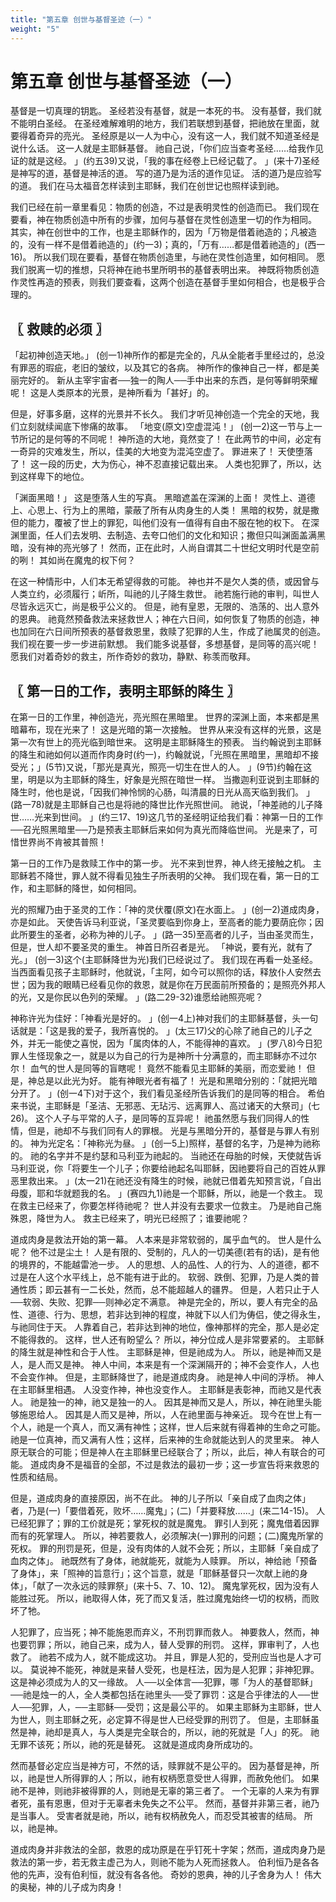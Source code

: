 ```yaml
---
title: "第五章 创世与基督圣迹（一）"
weight: "5"
---
```


# 第五章 创世与基督圣迹（一）


基督是一切真理的钥匙。
圣经若没有基督，就是一本死的书。
没有基督，我们就不能明白圣经。
在圣经难解难明的地方，我们若联想到基督，把祂放在里面，就要得着奇异的亮光。
圣经原是以一人为中心，没有这一人，我们就不知道圣经是说什么话。
这一人就是主耶稣基督。
祂自己说，「你们应当查考圣经……给我作见证的就是这经。
」(约五39)又说，「我的事在经卷上已经记载了。
」(来十7)圣经是神写的道，基督是神活的道。
写的道乃是为活的道作见证。
活的道乃是应验写的道。
我们在马太福音怎样读到主耶稣，我们在创世记也照样读到祂。

我们已经在前一章里看见：物质的创造，不过是表明灵性的创造而已。
我们现在要看，神在物质创造中所有的步骤，加何与基督在灵性创造里一切的作为相同。
其实，神在创世中的工作，也是主耶稣作的，因为「万物是借着祂造的；凡被造的，没有一样不是借着祂造的」(约一3)；真的，「万有……都是借着祂造的」(西一16)。
所以我们现在要看，基督在物质创造里，与祂在灵性创造里，如何相同。
愿我们脱离一切的推想，只将神在祂书里所明书的基督表明出来。
神既将物质创造作灵性再造的预表，则我们要查看，这两个创造在基督手里如何相合，也是极乎合理的。

## 〖 救赎的必须 〗

「起初神创造天地。」
(创一1)神所作的都是完全的，凡从全能者手里经过的，总没有罪恶的瑕疵，老旧的皱纹，以及其它的各病。
神所作的像神自己一样，都是美丽完好的。
新从主宰宇宙者──独一的陶人──手中出来的东西，是何等鲜明荣耀呢！
这是人类原本的光景，是神所看为「甚好」的。

但是，好事多磨，这样的光景并不长久。
我们才听见神创造一个完全的天地，我们立刻就续闻底下惨痛的故事。
「地变(原文)空虚混沌！」
(创一2)这一节与上一节所记的是何等的不同呢！
神所造的大地，竟然变了！
在此两节的中间，必定有一奇异的灾难发生，所以，佳美的大地变为混沌空虚了。
罪进来了！
天使堕落了！
这一段的历史，大为伤心，神不忍直接记载出来。
人类也犯罪了，所以，达到这样卑下的地位。

「渊面黑暗！」
这是堕落人生的写真。
黑暗遮盖在深渊的上面！
灵性上、道德上、心思上、行为上的黑暗，蒙蔽了所有从肉身生的人类！
黑暗的权势，就是撒但的能力，覆被了世上的罪犯，叫他们没有一值得有自由不服在牠的权下。
在深渊里面，任人们去发明、去制造、去夸口他们的文化和知识；撒但只叫渊面盖满黑暗，没有神的亮光够了！
然而，正在此时，人尚自谓其二十世纪文明时代是空前的咧！
其如尚在魔鬼的权下何？

在这一种情形中，人们本无希望得救的可能。
神也并不是欠人类的债，或因曾与人类立约，必须履行；岓所，叫祂的儿子降生救世。
祂若施行祂的审判，叫世人尽皆永远灭亡，尚是极乎公义的。
但是，祂有皇恩，无限的、浩荡的、出人意外的恩典。
祂竟然预备救法来拯救世人；神在六日间，如何恢复了物质的创造，神也加同在六日间所预表的基督救恩里，救赎了犯罪的人生，作成了祂属灵的创造。
我们视在要一步一步进前默想。
我们能多说基督，多想基督，是同等的高兴呢！
愿我们对着奇妙的救主，所作奇妙的救功，静默、称羡而敬拜。

## 〖 第一日的工作，表明主耶稣的降生 〗

在第一日的工作里，神创造光，亮光照在黑暗里。
世界的深渊上面，本来都是黑暗幕布，现在光来了！
这是光暗的第一次接触。
世界从来没有这样的光景，这是第一次有世上的亮光临到暗世来。
这明是主耶稣降生的预表。
当约翰说到主耶稣的降生和祂如何以道而作肉身时(约一)，约翰就说，「光照在黑暗里，黑暗却不接受光；」(5节)又说，「那光是真光，照亮一切生在世人的人。
」(9节)约翰在这里，明是以为主耶稣的降生，好象是光照在暗世一样。
当撒迦利亚说到主耶稣的降生时，他也是说，「因我们神怜悯的心肠，叫清晨的日光从高天临到我们。
」(路一78)就是主耶稣自己也是将祂的降世比作光照世间。
祂说，「神差祂的儿子降世……光来到世间。
」(约三17、19)这几节的圣经明证给我们看：神第一日的工作──召光照黑暗里──乃是预表主耶稣后来如何为真光而降临世间。
光是来了，可惜世界尚不肯被其普照！

第一日的工作乃是救赎工作中的第一步。
光不来到世界，神人终无接触之机。
主耶稣若不降世，罪人就不得看见独生子所表明的父神。
我们现在看，第一日的工作，和主耶稣的降世，如何相同。

光的照耀乃由于圣灵的工作：「神的灵伏覆(原文)在水面上。
」(创一2)道成肉身，亦是如此。
天使告诉马利亚说，「圣灵要临到你身上，至高者的能力要荫庇你；因此所要生的圣者，必称为神的儿子。
」(路一35)至高者的儿子，当由圣灵而生，但是，世人却不要圣灵的重生。
神首日所召者是光。
「神说，要有光，就有了光。」
(创一3)这个(主耶稣降世为光)我们已经说过了。
我们现在再看一处圣经。
当西面看见孩子主耶稣时，他就说，「主阿，如今可以照你的话，释放仆人安然去世；因为我的眼睛已经看见你的救恩，就是你在万民面前所预备的；是照亮外邦人的光，又是你民以色列的荣耀。
」(路二29-32)谁愿给祂照亮呢？

神称许光为佳好：「神看光是好的。
」(创一4上)神对我们的主耶稣基督，头一句话就是：「这是我的爱子，我所喜悦的。
」(太三17)父的心除了祂自己的儿子之外，并无一能使之喜悦，因为「属肉体的人，不能得神的喜欢。
」(罗八8)今日犯罪人生怪现象之一，就是以为自己的行为是神所十分满意的，而主耶稣亦不过尔尔！
血气的世人是同等的盲瞎呢！
竟然不能看见主耶稣的美丽，而恋爱祂！
但是，神总是以此光为好。
能有神眼光者有福了！
光是和黑暗分别的：「就把光暗分开了。
」(创一4下)对于这个，我们看见圣经所告诉我们的是同等的相合。
希伯来书说，主耶稣是「圣洁、无邪恶、无玷污、远离罪人、高过诸天的大祭司」(七26)。
这个人子与平常的人子，是同等的互异呢！
祂虽然愿与我们同得人的性情，但是，祂却不与我们同有人的罪根。
光是与黑暗分开的，基督是与罪人有别的。
神为光定名：「神称光为昼。
」(创一5上)照样，基督的名字，乃是神为祂称的。
祂的名字并不是约瑟和马利亚为祂起的。
当祂还在母胎的时候，天使就告诉马利亚说，你「将要生一个儿子；你要给祂起名叫耶稣，因祂要将自己的百姓从罪恶里救出来。
」(太一21)在祂还没有降生的时候，祂就已借着先知预言说，「自出母腹，耶和华就题我的名。
」(赛四九1)祂是一个耶稣，所以，祂是一个救主。
现在救主已经来了，你要怎样待祂呢？
世人并没有去要求一位救主。
乃是祂自己施殊恩，降世为人。
救主已经来了，明光已经照了；谁要祂呢？

道成肉身是救法开始的第一幕。
人本来是非常软弱的，属乎血气的。
世人是什么呢？
他不过是尘土！
人是有限的、受制的，凡人的一切美德(若有的话)，是有他的境界的，不能越雷池一步。
人的思想、人的品性、人的行为、人的道德，都不过是在人这个水平线上，总不能有进于此的。
软弱、跌倒、犯罪，乃是人类的普通性质；即云甚有一二长处，然而，总不能超越人的疆界。
但是，人若只止于人──软弱、失败、犯罪──则神必定不满意。
神是完全的，所以，要人有完全的品性、道德、行为、思想，若非达到神的程度，神就下以人们为俦侣，使之得永生，与祂同住于天。
人靠着自己，若非达到神的地位，像神那样的完全，那人是必定不能得救的。
这样，世人还有盼望么？
所以，神分位成人是非常要紧的。
主耶稣的降生就是神性和合于人性。
主耶稣是神，但是祂成为人。
所以，祂是神而又是人，是人而又是神。
神人中间，本来是有一个深渊隔开的；神不会变作人，人也不会变作神。
但是，主耶稣降世了，祂是道成肉身。
祂是神人中间的浮桥。
神人在主耶稣里相遇。
人没变作神，神也没变作人。
主耶稣是表彰神，而祂又是代表人。
祂是独一的神，祂又是独一的人。
因其是神而又是人，所以，神在祂里头能够施恩给人。
因其是人而又是神，所以，人在祂里面与神亲近。
现今在世上有一个人，祂是一个真人，而又满有神性；这样，世人后来就有得着神的生命之可能。
祂是一位真神，而又满有人性；这样，后来神的生命就能达到人的灵里来。
神人原无联合的可能；但是神人在主耶稣里已经联合了；所以，此后，神人有联合的可能。
道成肉身不是福音的全部，不过是救法的最初一步；这一步宣告将来救恩的性质和结局。

但是，道成肉身的直接原因，尚不在此。
神的儿子所以「亲自成了血肉之体」者，乃是(一)「要借着死，败坏……魔鬼」；(二)「并要释放……」(来二14-15)。
人已经犯罪了；罪的工价就是死；掌死权的就是魔鬼。
罪引人到死；魔鬼借着因罪而有的死掌理人。
所以，神若要救人，必须解决(一)罪刑的问题；(二)魔鬼所掌的死权。
罪的刑罚是死，但是，没有肉体的人就不会死；所以，主耶稣「亲自成了血肉之体」。
祂既然有了身体，祂就能死，就能为人赎罪。
所以，神给祂「预备了身体」，来「照神的旨意行」；这个旨意，就是「耶稣基督只一次献上祂的身体」，「献了一次永远的赎罪祭」(来十5、7、10、12)。
魔鬼掌死权，因为没有人能胜过死。
所以，祂取得人体，死了而又复活，胜过魔鬼始终一切的权柄，而败坏了牠。

人犯罪了，应当死；神不能施恩而弃义，不刑罚罪而救人。
神要救人，然而，神也要罚罪；所以，祂自己来，成为人，替人受罪的刑罚。
这样，罪审判了，人也救了。
祂若不成为人，就不能成这功。
并且，罪是人犯的，受刑应当也是人才可以。
莫说神不能死，神就是来替人受死，也是枉法，因为是人犯罪；非神犯罪。
这是神必须成为人的又一缘故。
人──以全体言──犯罪，哪「为人的基督耶稣」──祂是烛一的人，全人类都包括在祂里头──受了罪罚：这是合乎律法的人──世人──犯罪，人，──主耶稣──受罚；这是最公平的。
如果主耶稣为主耶稣，世人为世人，则主耶稣之死，必定算不得是世人已经受罪的刑罚了。
但是，主耶稣虽然是神，祂却是真人，与人类是完全联合的，所以，祂的死就是「人」的死。
祂无罪不该死；所以，祂的死是替死。
这就是道成肉身所成功的。

然而基督必定应当是神方可，不然的话，赎罪就不是公平的。
因为基督是神，所以，祂是世人所得罪的人；所以，祂有权柄愿意受世人得罪，而赦免他们。
如果祂不是神，则祂非被得罪的人，则祂是无辜的第三者了。
一个无辜的人来为有罪者死，虽有恩惠，但对于无辜者未免失之不公平。
然而，基督并非第三者，祂乃是当事人。
受害者就是祂，所以，祂有权柄赦免人，而忍受其被害的结局。
所以，祂是神。

道成肉身并非救法的全部，救恩的成功原是在乎钉死十字架；然而，道成肉身乃是救法的第一步，若无救主虚己为人，则祂不能为人死而拯救人。
伯利恒乃是各各他的先声，没有伯利恒，就没有各各他。
奇妙的恩典，神的儿子舍身为人！
伟大的奥秘，神的儿子成为肉身！
